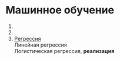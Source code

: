 # Машинное обучение

1.
2.
3. [Регрессия](https://github.com/NeznaikanaLune/MISIS_DS_Masters_degree_2020/blob/master/machine_learning/01_semester/ml_3_regression.ipynb)\
   Линейная регрессия\
   Логистическая регрессия, **реализация**
